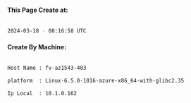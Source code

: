 
   
#### This Page Create at:

```bash

2024-03-18 - 08:16:58 UTC

```

#### Create By Machine:

```bash

Host Name : fv-az1543-403

platform  : Linux-6.5.0-1016-azure-x86_64-with-glibc2.35

Ip Local  : 10.1.0.162

```

